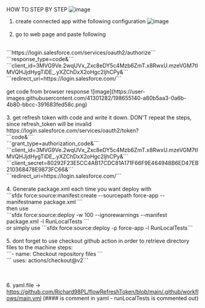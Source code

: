 HOW TO STEP BY STEP
![image](https://user-images.githubusercontent.com/41301282/198681542-b272dac1-2b9b-420e-94f7-2fbb4924f040.png)

1. create connected app withe following configuration
![image](https://user-images.githubusercontent.com/41301282/198654875-c9b5e0c7-8c26-4696-9097-cae630c65b6e.png)
<br><br>
2. go to web page and paste following
<br>
```https://login.salesforce.com/services/oauth2/authorize```
<br>```response_type=code&```
<br>```client_id=3MVG9Ve.2wqUVx_Zxc8eDY5c4Mzb6ZmT.x8RwxU.mzeVGM7tIMVQHJjdHygTiDE_.yXZChDxX2oHgc2ljhCPy&```
<br>```redirect_uri=https://login.salesforce.com/```
<br><br>
get code from browser response
![image](https://user-images.githubusercontent.com/41301282/198655140-a80b5aa3-0a6b-4b80-bbcc-391683fed58c.png)
<br><br>
3. get refresh token with code and write it down. 
DON'T repeat the steps, since refresh_token will be invalid
https://login.salesforce.com/services/oauth2/token?
<br>```code<code_here>&```
<br>```grant_type=authorization_code&```
<br>```client_id=3MVG9Ve.2wqUVx_Zxc8eDY5c4Mzb6ZmT.x8RwxU.mzeVGM7tIMVQHJjdHygTiDE_.yXZChDxX2oHgc2ljhCPy&```
<br>```client_secret=80292F23E5CC4AB17CDC81A171F66F9E464948B6ED47EB210368478E9873FC66&```
<br>```redirect_uri=https://login.salesforce.com/```
<br><br>
4. Generate package.xml each time you want deploy with
<br>```sfdx force:source:manifest:create --sourcepath force-app --manifestname package.xml ```
<br>then use 
<br>```sfdx force:source:deploy -w 100 --ignorewarnings --manifest package.xml -l RunLocalTests ```
<br> or simply use
     ```sfdx force:source:deploy -p force-app -l RunLocalTests```
<br><br>
5. dont forget to use checkout github action in order to retrieve directory files to the machine
steps:
     <br> ```- name: Checkout repository files ```
     <br> ``` uses: actions/checkout@v2```
     
<br><br>
6. yaml.file -> https://github.com/Richard98PL/flowRefreshToken/blob/main/.github/workflows/main.yml (#### is comment in yaml - runLocalTests is commented out)
<br><br>



